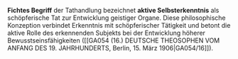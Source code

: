 
**Fichtes Begriff** der Tathandlung bezeichnet **aktive Selbsterkenntnis** als schöpferische Tat zur Entwicklung geistiger Organe. Diese philosophische Konzeption verbindet Erkenntnis mit schöpferischer Tätigkeit und betont die aktive Rolle des erkennenden Subjekts bei der Entwicklung höherer Bewusstseinsfähigkeiten ([[GA054 (16.) DEUTSCHE THEOSOPHEN VOM ANFANG DES 19. JAHRHUNDERTS, Berlin, 15. März 1906|GA054/16]]).
